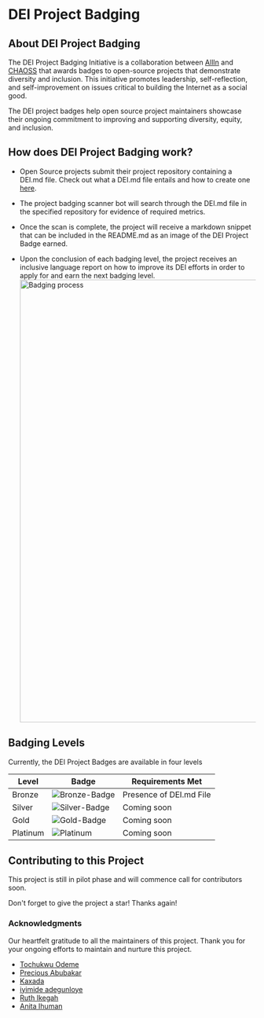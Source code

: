 # DEI Project Badging

## About DEI Project Badging

The DEI Project Badging Initiative is a collaboration between [AllIn](https://allinopensource.org/) and [CHAOSS](https://chaoss.community/) that awards badges to open-source projects that demonstrate diversity and inclusion. This initiative promotes leadership, self-reflection, and self-improvement on issues critical to building the Internet as a social good.

The DEI project badges help open source project maintainers showcase their ongoing commitment to improving and supporting diversity, equity, and inclusion.

## How does DEI Project Badging work?

- Open Source projects submit their project repository containing a DEI.md file. Check out what a DEI.md file entails and how to create one [here](https://github.com/AllInOpenSource/All-In/blob/main/DEI.md).

- The project badging scanner bot will search through the DEI.md file in the specified repository for evidence of required metrics.

- Once the scan is complete, the project will receive a markdown snippet that can be included in the README.md as an image of the DEI Project Badge earned.

- Upon the conclusion of each badging level, the project receives an inclusive language report on how to improve its DEI efforts in order to apply for and earn the next badging level.
  <img width="901" alt="Badging process" src="https://github.com/Anita-ihuman/ProjectBadging/assets/62384659/06000b65-8d98-4519-b08f-ba0b30e4ce12">

## Badging Levels

Currently, the DEI Project Badges are available in four levels

| Level    | Badge                                                                                                                | Requirements Met        |
| -------- | -------------------------------------------------------------------------------------------------------------------- | ----------------------- |
| Bronze   | ![Bronze-Badge](https://github.com/Anita-ihuman/ProjectBadging/assets/62384659/804cf75b-0c58-4fef-bf3d-a8d6f88c9f1f) | Presence of DEI.md File |
| Silver   | ![Silver-Badge](https://github.com/Anita-ihuman/ProjectBadging/assets/62384659/952bb182-a652-49bc-890a-1c75aab7c8f4) | Coming soon             |
| Gold     | ![Gold-Badge](https://github.com/Anita-ihuman/ProjectBadging/assets/62384659/0471a7a5-46c0-4056-ada1-c7ad09f31d55)   | Coming soon             |
| Platinum | ![Platinum](https://github.com/Anita-ihuman/ProjectBadging/assets/62384659/9de89540-ae31-4197-91b7-c978fcaac204)     | Coming soon             |

## Contributing to this Project

This project is still in pilot phase and will commence call for contributors soon.

Don't forget to give the project a star! Thanks again!

### Acknowledgments

Our heartfelt gratitude to all the maintainers of this project. Thank you for your ongoing efforts to maintain and nurture this project.

- [Tochukwu Odeme](https://github.com/Teek-tech)
- [Precious Abubakar](https://github.com/misspee007)
- [Kaxada](https://github.com/kaxada)
- [iyimide adegunloye](https://github.com/mide358)
- [Ruth Ikegah](https://github.com/Ruth-ikegah)
- [Anita Ihuman](https://github.com/Anita-ihuman)
